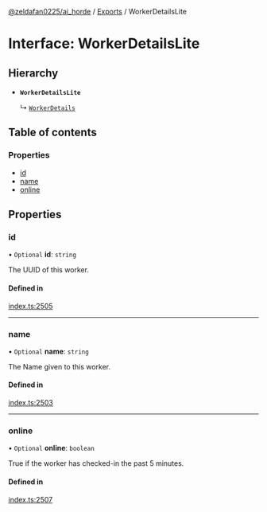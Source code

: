 [@zeldafan0225/ai_horde](../README.md) / [Exports](../modules.md) / WorkerDetailsLite

# Interface: WorkerDetailsLite

## Hierarchy

- **`WorkerDetailsLite`**

  ↳ [`WorkerDetails`](WorkerDetails.md)

## Table of contents

### Properties

- [id](WorkerDetailsLite.md#id)
- [name](WorkerDetailsLite.md#name)
- [online](WorkerDetailsLite.md#online)

## Properties

### id

• `Optional` **id**: `string`

The UUID of this worker.

#### Defined in

[index.ts:2505](https://github.com/ZeldaFan0225/ai_horde/blob/a3ac80c/index.ts#L2505)

___

### name

• `Optional` **name**: `string`

The Name given to this worker.

#### Defined in

[index.ts:2503](https://github.com/ZeldaFan0225/ai_horde/blob/a3ac80c/index.ts#L2503)

___

### online

• `Optional` **online**: `boolean`

True if the worker has checked-in the past 5 minutes.

#### Defined in

[index.ts:2507](https://github.com/ZeldaFan0225/ai_horde/blob/a3ac80c/index.ts#L2507)
